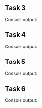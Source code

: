 ## Task 3
Console output:

## Task 4
Console output:

## Task 5
Console output:

## Task 6
Console output:
